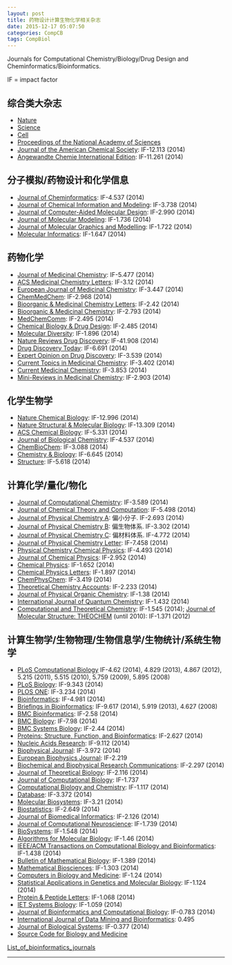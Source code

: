 ```yaml
---
layout: post
title: 药物设计计算生物化学相关杂志
date: 2015-12-17 05:07:50
categories: CompCB
tags: CompBiol
---
```


Journals for Computational Chemistry/Biology/Drug Design and Cheminformatics/Bioinformatics.

IF = impact factor

## 综合类大杂志

* [Nature](http://www.nature.com/index.html)
* [Science](http://www.sciencemag.org/)
* [Cell](http://www.sciencedirect.com/science/journal/00928674)
* [Proceedings of the National Academy of Sciences](http://www.pnas.org/)
* [Journal of the American Chemical Society](http://pubs.acs.org/journal/jacsat): IF-12.113 (2014)
* [Angewandte Chemie International Edition](http://onlinelibrary.wiley.com/journal/10.1002/%28ISSN%291521-3773): IF-11.261 (2014)

## 分子模拟/药物设计和化学信息

* [Journal of Cheminformatics](http://www.jcheminf.com/): IF-4.537 (2014)
* [Journal of Chemical Information and Modeling](http://pubs.acs.org/journal/jcisd8): IF-3.738 (2014)
* [Journal of Computer-Aided Molecular Design](http://www.springer.com/chemistry/physical+chemistry/journal/10822): IF-2.990 (2014)
* [Journal of Molecular Modeling](http://link.springer.com/journal/894): IF-1.736 (2014)
* [Journal of Molecular Graphics and Modelling](http://www.sciencedirect.com/science/journal/10933263): IF-1.722 (2014)
* [Molecular Informatics](http://onlinelibrary.wiley.com/journal/10.1002/%28ISSN%291868-1751): IF-1.647 (2014)

## 药物化学

* [Journal of Medicinal Chemistry](http://pubs.acs.org/journal/jmcmar): IF-5.477 (2014)
* [ACS Medicinal Chemistry Letters](http://pubs.acs.org/journal/amclct): IF-3.12 (2014)
* [European Journal of Medicinal Chemistry](http://www.sciencedirect.com/science/journal/02235234): IF-3.447 (2014)
* [ChemMedChem](http://onlinelibrary.wiley.com/journal/10.1002/%28ISSN%291860-7187): IF-2.968 (2014)
* [Bioorganic & Medicinal Chemistry Letters](http://www.sciencedirect.com/science/journal/0960894X): IF-2.42 (2014)
* [Bioorganic & Medicinal Chemistry](http://www.sciencedirect.com/science/journal/09680896): IF-2.793 (2014)
* [MedChemComm](http://www.rsc.org/journals-books-databases/about-journals/medchemcomm/?id=8326): IF-2.495 (2014)
* [Chemical Biology & Drug Design](http://onlinelibrary.wiley.com/journal/10.1111/%28ISSN%291747-0285): IF-2.485 (2014)
* [Molecular Diversity](http://link.springer.com/journal/11030): IF-1.896 (2014)
* [Nature Reviews Drug Discovery](http://www.nature.com/nrd/index.html): IF-41.908 (2014)
* [Drug Discovery Today](http://www.sciencedirect.com/science/journal/13596446): IF-6.691 (2014)
* [Expert Opinion on Drug Discovery](http://www.tandfonline.com/loi/iedc20#.VnJqMhorLEY): IF-3.539 (2014)
* [Current Topics in Medicinal Chemistry](http://benthamscience.com/journals/current-topics-in-medicinal-chemistry/): IF-3.402 (2014)
* [Current Medicinal Chemistry](http://benthamscience.com/journals/current-medicinal-chemistry): IF-3.853 (2014)
* [Mini-Reviews in Medicinal Chemistry](http://benthamscience.com/journals/mini-reviews-in-medicinal-chemistry/): IF-2.903 (2014)

## 化学生物学

* [Nature Chemical Biology](http://www.nature.com/nchembio/index.html): IF-12.996 (2014)
* [Nature Structural & Molecular Biology](http://www.nature.com/nsmb/index.html): IF-13.309 (2014)
* [ACS Chemical Biology](http://pubs.acs.org/journal/acbcct): IF-5.331 (2014)
* [Journal of Biological Chemistry](http://www.jbc.org/): IF-4.537 (2014)
* [ChemBioChem](http://onlinelibrary.wiley.com/journal/10.1002/%28ISSN%291439-7633): IF-3.088 (2014)
* [Chemistry & Biology](http://www.sciencedirect.com/science/journal/10745521): IF-6.645 (2014)
* [Structure](http://www.sciencedirect.com/science/journal/09692126): IF-5.618 (2014)

## 计算化学/量化/物化

* [Journal of Computational Chemistry](http://onlinelibrary.wiley.com/journal/10.1002/%28ISSN%291096-987X): IF-3.589 (2014)
* [Journal of Chemical Theory and Computation](http://pubs.acs.org/journal/jctcce): IF-5.498 (2014)
* [Journal of Physical Chemistry A](http://pubs.acs.org/journal/jpcafh): 偏小分子. IF-2.693 (2014) 
* [Journal of Physical Chemistry B](http://pubs.acs.org/journal/jpcbfk): 偏生物体系. IF-3.302 (2014)
* [Journal of Physical Chemistry C](http://pubs.acs.org/journal/jpccck): 偏材料体系. IF-4.772 (2014)
* [Journal of Physical Chemistry Letter](http://pubs.acs.org/journal/jpclcd): IF-7.458 (2014)
* [Physical Chemistry Chemical Physics](http://www.rsc.org/journals-books-databases/about-journals/PCCP/?e=1): IF-4.493 (2014)
* [Journal of Chemical Physics](http://scitation.aip.org/content/aip/journal/jcp): IF-2.952 (2014) 
* [Chemical Physics](http://www.sciencedirect.com/science/journal/03010104): IF-1.652 (2014)
* [Chemical Physics Letters](http://www.sciencedirect.com/science/journal/00092614): IF-1.897 (2014)
* [ChemPhysChem](http://onlinelibrary.wiley.com/journal/10.1002/%28ISSN%291439-7641): IF-3.419 (2014)
* [Theoretical Chemistry Accounts](http://link.springer.com/journal/214): IF-2.233 (2014)
* [Journal of Physical Organic Chemistry](http://onlinelibrary.wiley.com/journal/10.1002/%28ISSN%291099-1395): IF-1.38 (2014)
* [International Journal of Quantum Chemistry](http://onlinelibrary.wiley.com/journal/10.1002/%28ISSN%291097-461X): IF-1.432 (2014)
* [Computational and Theoretical Chemistry](http://www.sciencedirect.com/science/journal/2210271X): IF-1.545 (2014); [Journal of Molecular Structure: THEOCHEM](http://www.sciencedirect.com/science/journal/01661280) (until 2010): IF-1.371 (2012)


## 计算生物学/生物物理/生物信息学/生物统计/系统生物学

* [PLoS Computational Biology](http://journals.plos.org/ploscompbiol/)  IF-4.62 (2014), 4.829 (2013), 4.867 (2012), 5.215 (2011), 5.515 (2010), 5.759 (2009), 5.895 (2008)
* [PLoS Biology](http://journals.plos.org/plosbiology/): IF-9.343 (2014)
* [PLOS ONE](http://www.plosone.org/): IF-3.234 (2014)
* [Bioinformatics](http://bioinformatics.oxfordjournals.org/): IF-4.981 (2014)
* [Briefings in Bioinformatics](http://bib.oxfordjournals.org/): IF-9.617 (2014), 5.919 (2013), 4.627 (2008)
* [BMC Bioinformatics](http://www.biomedcentral.com/bmcbioinformatics/): IF-2.58 (2014)
* [BMC Biology](http://www.biomedcentral.com/bmcbiol): IF-7.98 (2014)
* [BMC Systems Biology](http://www.biomedcentral.com/bmcsystbiol): IF-2.44 (2014)
* [Proteins: Structure, Function, and Bioinformatics](http://onlinelibrary.wiley.com/journal/10.1002/%28ISSN%291097-0134): IF-2.627 (2014)
* [Nucleic Acids Research](http://nar.oxfordjournals.org/): IF-9.112 (2014)
* [Biophysical Journal](http://www.sciencedirect.com/science/journal/00063495): IF-3.972 (2014)
* [European Biophysics Journal](http://link.springer.com/journal/249): IF-2.219
* [Biochemical and Biophysical Research Communications](http://www.sciencedirect.com/science/journal/0006291X): IF-2.297 (2014)
* [Journal of Theoretical Biology](http://www.sciencedirect.com/science/journal/00225193): IF-2.116 (2014)
* [Journal of Computational Biology](http://www.liebertpub.com/overview/journal-of-computational-biology/31/): IF-1.737
* [Computational Biology and Chemistry](http://www.sciencedirect.com/science/journal/14769271): IF-1.117 (2014)
* [Database](https://database.oxfordjournals.org/): IF-3.372 (2014)
* [Molecular Biosystems](http://www.rsc.org/journals-books-databases/about-journals/molecular-biosystems/): IF-3.21 (2014)
* [Biostatistics](http://biostatistics.oxfordjournals.org/): IF-2.649 (2014)
* [Journal of Biomedical Informatics](http://www.sciencedirect.com/science/journal/15320464): IF-2.126 (2014)
* [Journal of Computational Neuroscience](http://www.springer.com/biomed/neuroscience/journal/10827): IF-1.739 (2014)
* [BioSystems](http://www.sciencedirect.com/science/journal/03032647): IF-1.548 (2014)
* [Algorithms for Molecular Biology](http://almob.biomedcentral.com/): IF-1.46 (2014)
* [IEEE/ACM Transactions on Computational Biology and Bioinformatics](http://www.computer.org/web/tcbb): IF-1.438 (2014)
* [Bulletin of Mathematical Biology](http://link.springer.com/journal/11538): IF-1.389 (2014)
* [Mathematical Biosciences](http://www.sciencedirect.com/science/journal/00255564): IF-1.303 (2014)
* [Computers in Biology and Medicine](http://www.computersinbiologyandmedicine.com/): IF-1.24 (2014)
* [Statistical Applications in Genetics and Molecular Biology](http://www.degruyter.com/view/j/sagmb): IF-1.124 (2014)
* [Protein & Peptide Letters](http://benthamscience.com/journal/index.php?journalID=ppl): IF-1.068 (2014)
* [IET Systems Biology](http://digital-library.theiet.org/content/journals/iet-syb): IF-1.059 (2014)
* [Journal of Bioinformatics and Computational Biology](http://www.worldscientific.com/worldscinet/jbcb): IF-0.783 (2014)
* [International Journal of Data Mining and Bioinformatics](http://www.inderscience.com/jhome.php?jcode=ijdmb): 0.495
* [Journal of Biological Systems](http://www.worldscientific.com/worldscinet/jbs): IF-0.377 (2014)
* [Source Code for Biology and Medicine](http://scfbm.biomedcentral.com/)


[List_of_bioinformatics_journals](https://en.wikipedia.org/wiki/List_of_bioinformatics_journals)



------
